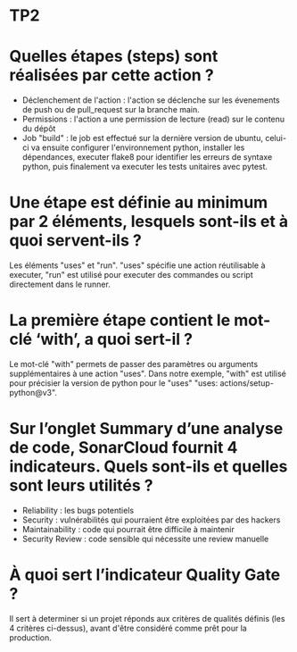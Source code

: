 # TP2

# Quelles étapes (steps) sont réalisées par cette action ?

- Déclenchement de l'action : l'action se déclenche sur les évenements de push ou de pull_request sur la branche main.
- Permissions : l'action a une permission de lecture (read) sur le contenu du dépôt
- Job "build" : le job est effectué sur la dernière version de ubuntu, celui-ci va ensuite configurer l'environnement python, installer les dépendances, executer flake8 pour identifier les erreurs de syntaxe python, puis finalement va executer les tests unitaires avec pytest.

# Une étape est définie au minimum par 2 éléments, lesquels sont-ils et à quoi servent-ils ?

Les éléments "uses" et "run". "uses" spécifie une action réutilisable à executer, "run" est utilisé pour executer des commandes ou script directement dans le runner.

# La première étape contient le mot-clé ‘with’, a quoi sert-il ?

Le mot-clé "with" permets de passer des paramètres ou arguments supplémentaires à une action "uses".
Dans notre exemple, "with" est utilisé pour précisier la version de python pour le "uses" "uses: actions/setup-python@v3".

# Sur l’onglet Summary d’une analyse de code, SonarCloud fournit 4 indicateurs. Quels sont-ils et quelles sont leurs utilités ?

- Reliability : les bugs potentiels
- Security : vulnérabilités qui pourraient être exploitées par des hackers
- Maintainability : code qui pourrait être difficile à maintenir
- Security Review : code sensible qui nécessite une review manuelle

# À quoi sert l’indicateur Quality Gate ?

Il sert à determiner si un projet réponds aux critères de qualités définis (les 4 critères ci-dessus), avant d'être considéré comme prêt pour la production.

